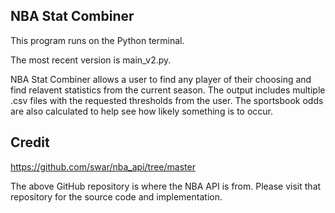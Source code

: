 ## NBA Stat Combiner

This program runs on the Python terminal. 

The most recent version is main_v2.py.

NBA Stat Combiner allows a user to find any player of their choosing and find relavent statistics from the current season. 
The output includes multiple .csv files with the requested thresholds from the user. 
The sportsbook odds are also calculated to help see how likely something is to occur.

## Credit
https://github.com/swar/nba_api/tree/master

The above GitHub repository is where the NBA API is from. Please visit that repository for the source code and implementation.
